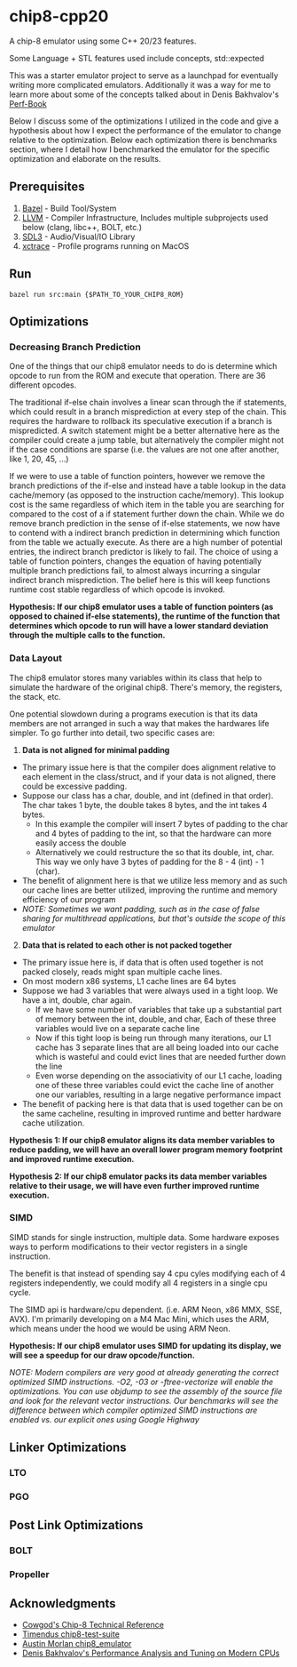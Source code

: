 # chip8-cpp20
A chip-8 emulator using some C++ 20/23 features.

Some Language + STL features used include concepts, std::expected

This was a starter emulator project to serve as a launchpad for eventually writing more complicated emulators.
Additionally it was a way for me to learn more about some of the concepts talked about in Denis Bakhvalov's [Perf-Book](https://github.com/dendibakh/perf-book)

Below I discuss some of the optimizations I utilized in the code and give a hypothesis about how I expect the performance of the emulator to change relative to the optimization. 
Below each optimization there is benchmarks section, where I detail how I benchmarked the emulator for the specific optimization and elaborate on the results.

## Prerequisites
1. [Bazel](https://bazel.build/) - Build Tool/System
2. [LLVM](https://llvm.org/) - Compiler Infrastructure, Includes multiple subprojects used below (clang, libc++, BOLT, etc.)
3. [SDL3](https://wiki.libsdl.org/SDL3/FrontPage) - Audio/Visual/IO Library
4. [xctrace](https://keith.github.io/xcode-man-pages/xctrace.1.html) - Profile programs running on MacOS

## Run

```
bazel run src:main {$PATH_TO_YOUR_CHIP8_ROM}
```

## Optimizations

### Decreasing Branch Prediction

One of the things that our chip8 emulator needs to do is determine which opcode to run from the ROM and execute that operation. There are 36 different opcodes.

The traditional if-else chain involves a linear scan through the if statements, which could result in a branch misprediction at every step of the chain. 
This requires the hardware to rollback its speculative execution if a branch is mispredicted. A switch statement might be a better alternative here as the compiler could create a jump table, 
but alternatively the compiler might not if the case conditions are sparse (i.e. the values are not one after another, like 1, 20, 45, ...)

If we were to use a table of function pointers, however we remove the branch predictions of the if-else  and instead have a table lookup in the data cache/memory (as opposed to the instruction cache/memory). 
This lookup cost is the same regardless of which item in the table you are searching for compared to the cost of a if statement further down the chain. While we do remove branch prediction in the sense of 
if-else statements, we now have to contend with a indirect branch prediction in determining which function from the table we actually execute. 
As there are a high number of potential entries, the indirect branch predictor is likely to fail. The choice of using a table of function pointers, 
changes the equation of having potentially multiple branch predictions fail, to almost always incurring a singular indirect branch misprediction. 
The belief here is this will keep functions runtime cost stable regardless of which opcode is invoked.

**Hypothesis: If our chip8 emulator uses a table of function pointers (as opposed to chained if-else statements), the runtime of the function that determines which opcode to run will have a 
lower standard deviation through the multiple calls to the function.**

### Data Layout

The chip8 emulator stores many variables within its class that help to simulate the hardware of the original chip8. There's memory, the registers, the stack, etc.

One potential slowdown during a programs execution is that its data members are not arranged in such a way that makes the hardwares life simpler. To go further into detail, two specific cases are:

1. **Data is not aligned for minimal padding**
 - The primary issue here is that the compiler does alignment relative to each element in the class/struct, and if your data is not aligned, there could be excessive padding.
 - Suppose our class has a char, double, and int (defined in that order). The char takes 1 byte, the double takes 8 bytes, and the int takes 4 bytes.
    - In this example the compiler will insert 7 bytes of padding to the char and 4 bytes of padding to the int, so that the hardware can more easily access the double
    - Alternatively we could restructure the so that its double, int, char. This way we only have 3 bytes of padding for the 8 - 4 (int) - 1 (char).
 - The benefit of alignment here is that we utilize less memory and as such our cache lines are better utilized, improving the runtime and memory efficiency of our program
 - *NOTE: Sometimes we want padding, such as in the case of false sharing for multithread applications, but that's outside the scope of this emulator*

2. **Data that is related to each other is not packed together**
 - The primary issue here is, if data that is often used together is not packed closely, reads might span multiple cache lines.
 - On most modern x86 systems, L1 cache lines are 64 bytes
 - Suppose we had 3 variables that were always used in a tight loop. We have a int, double, char again.
   - If we have some number of variables that take up a substantial part of memory between the int, double, and char, Each of these three variables would live on a separate cache line
   - Now if this tight loop is being run through many iterations, our L1 cache has 3 separate lines that are all being loaded into our cache which is wasteful and could evict lines that are needed further down the line
   - Even worse depending on the associativity of our L1 cache, loading one of these three variables could evict the cache line of another one our variables, resulting in a large negative performance impact
 - The benefit of packing here is that data that is used together can be on the same cacheline, resulting in improved runtime and better hardware cache utilization.

**Hypothesis 1: If our chip8 emulator aligns its data member variables to reduce padding, we will have an overall lower program memory footprint and improved runtime execution.**

**Hypothesis 2: If our chip8 emulator packs its data member variables relative to their usage, we will have even further improved runtime execution.**

### SIMD

SIMD stands for single instruction, multiple data. Some hardware exposes ways to perform modifications to their vector registers in a single instruction.

The benefit is that instead of spending say 4 cpu cyles modifying each of 4 registers independently, we could modify all 4 registers in a single cpu cycle.

The SIMD api is hardware/cpu dependent. (i.e. ARM Neon, x86 MMX, SSE, AVX). 
I'm primarily developing on a M4 Mac Mini, which uses the ARM, which means under the hood we would be using ARM Neon.

**Hypothesis: If our chip8 emulator uses SIMD for updating its display, we will see a speedup for our draw opcode/function.**

*NOTE: Modern compilers are very good at already generating the correct optimized SIMD instructions. -O2, -03 or -ftree-vectorize will enable the optimizations. You can use objdump to see the assembly of the source file and look for the relevant vector instructions. Our benchmarks will see the difference between which compiler optimized SIMD instructions are enabled vs. our explicit ones using Google Highway*

## Linker Optimizations

### LTO

### PGO

## Post Link Optimizations

### BOLT

### Propeller

## Acknowledgments
- [Cowgod's Chip-8 Technical Reference](http://devernay.free.fr/hacks/chip8/C8TECH10.HTM)
- [Timendus chip8-test-suite](https://github.com/Timendus/chip8-test-suite)
- [Austin Morlan chip8_emulator](https://austinmorlan.com/posts/chip8_emulator/)
- [Denis Bakhvalov's Performance Analysis and Tuning on Modern CPUs](https://github.com/dendibakh/perf-book)
